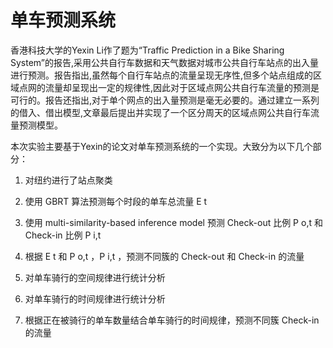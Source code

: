 # 单车预测系统



香港科技大学的Yexin Li作了题为“Traffic Prediction in a Bike Sharing System”的报告,采用公共自行车数据和天气数据对城市公共自行车站点的出入量进行预测。报告指出,虽然每个自行车站点的流量呈现无序性,但多个站点组成的区域点网的流量却呈现出一定的规律性,因此对于区域点网公共自行车流量的预测是可行的。报告还指出,对于单个网点的出入量预测是毫无必要的。通过建立一系列的借入、借出模型,文章最后提出并实现了一个区分周天的区域点网公共自行车流量预测模型。



本次实验主要基于Yexin的论文对单车预测系统的一个实现。大致分为以下几个部分：

1. 对纽约进行了站点聚类

2. 使用 GBRT 算法预测每个时段的单车总流量 E t
3. 使用 multi-similarity-based inference model 预测 Check-out 比例 P o,t 和 Check-in 比例 P i,t
4. 根据 E t 和 P o,t ，P i,t ，预测不同簇的 Check-out 和 Check-in 的流量
5. 对单车骑行的空间规律进行统计分析
6. 对单车骑行的时间规律进行统计分析
7. 根据正在被骑行的单车数量结合单车骑行的时间规律，预测不同簇 Check-in 的流量



